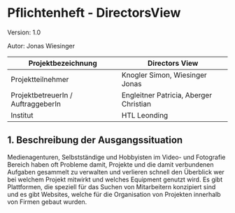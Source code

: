 # Pflichtenheft - DirectorsView

Version: 1.0

Autor: Jonas Wiesinger 

| Projektbezeichnung             | Directors View                         |
| ------------------------------ | -------------------------------------- |
| Projektteilnehmer              | Knogler Simon, Wiesinger Jonas         |
| ProjektbetreuerIn / AuftraggeberIn | Engleitner Patricia, Aberger Christian |
| Institut                       | HTL Leonding                           |

## 1. Beschreibung der Ausgangssituation

Medienagenturen, Selbstständige und Hobbyisten im Video- und Fotografie Bereich haben oft Probleme damit, Projekte und die damit verbundenen Aufgaben gesammelt zu verwalten und verlieren schnell den Überblick wer bei welchem Projekt mitwirkt und welches Equipment genutzt wird. Es gibt Plattformen, die speziell für das Suchen von Mitarbeitern konzipiert sind und es gibt Websites, welche für die Organisation von Projekten innerhalb von Firmen gebaut wurden.

